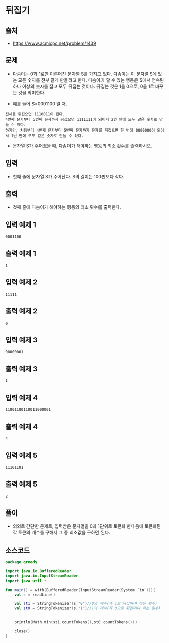 # 뒤집기

## 출처

* https://www.acmicpc.net/problem/1439

## 문제

* 다솜이는 0과 1로만 이루어진 문자열 S를 가지고 있다. 다솜이는 이 문자열 S에 있는 모든 숫자를 전부 같게 만들려고 한다. 다솜이가 할 수 있는 행동은 S에서 연속된 하나 이상의 숫자를 잡고 모두 뒤집는 것이다. 뒤집는 것은 1을 0으로, 0을 1로 바꾸는 것을 의미한다.

* 예를 들어 S=0001100 일 때,

```
전체를 뒤집으면 1110011이 된다.
4번째 문자부터 5번째 문자까지 뒤집으면 1111111이 되어서 2번 만에 모두 같은 숫자로 만들 수 있다.
하지만, 처음부터 4번째 문자부터 5번째 문자까지 문자를 뒤집으면 한 번에 0000000이 되어서 1번 만에 모두 같은 숫자로 만들 수 있다.
```

* 문자열 S가 주어졌을 때, 다솜이가 해야하는 행동의 최소 횟수를 출력하시오.

## 입력

* 첫째 줄에 문자열 S가 주어진다. S의 길이는 100만보다 작다.

## 출력

* 첫째 줄에 다솜이가 해야하는 행동의 최소 횟수를 출력한다.

## 입력 예제 1

```
0001100
```

## 출력 예제 1

```
1
```

## 입력 예제 2

```
11111
```

## 출력 예제 2

```
0
```

## 입력 예제 3

```
00000001
```

## 출력 예제 3

```
1
```

## 입력 예제 4

```
11001100110011000001
```

## 출력 예제 4

```
4
```

## 입력 예제 5

```
11101101
```

## 출력 예제 5

```
2
```

## 풀이

* 의외로 간단한 문제로, 입력받은 문자열을 0과 1단위로 토큰화 한다음에 토큰화된 각 토큰의 개수를 구해서 그 중 최소값을 구하면 된다.

## 소스코드

```kotlin
package greedy

import java.io.BufferedReader
import java.io.InputStreamReader
import java.util.*

fun main() = with(BufferedReader(InputStreamReader(System.`in`))){
    val s = readLine()

    val st1 = StringTokenizer(s,"0")//0의 개수(즉 1로 뒤집어야 하는 횟수)
    val st0 = StringTokenizer(s,"1")//1의 개수(즉 0으로 뒤집어야 하는 횟수)


    println(Math.min(st1.countTokens(),st0.countTokens()))

    close()
}
```
